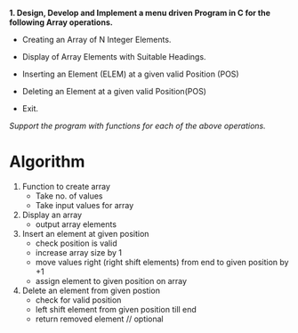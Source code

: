 **1. Design, Develop and Implement a menu driven Program in C for the following Array operations.**

* Creating an Array of N Integer Elements. 

* Display of Array Elements with Suitable Headings.

* Inserting an Element (ELEM) at a given valid Position (POS) 

* Deleting an Element at a given valid Position(POS)

* Exit.

_Support the program with functions for each of the above operations._

# Algorithm

1. Function to create array
    - Take no. of values
    - Take input values for array
2. Display an array
    - output array elements
3. Insert an element at given position
    - check position is valid
    - increase array size by 1
    - move values right (right shift elements) from end to given position by +1
    - assign element to given position on array
4. Delete an element from given postion
    - check for valid position
    - left shift element from given position till end
    - return removed element // optional
